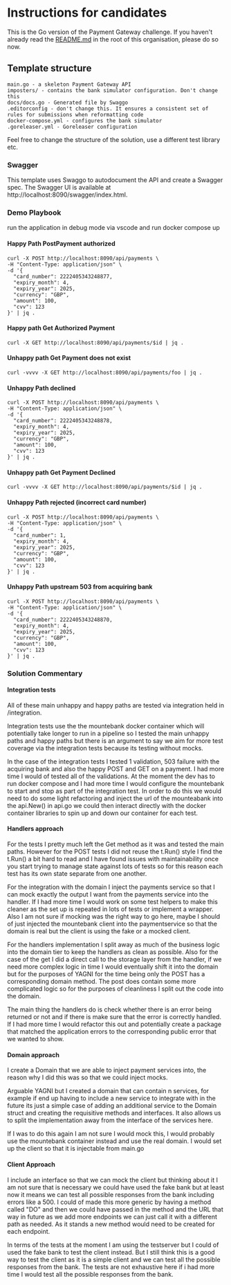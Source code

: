 # Instructions for candidates

This is the Go version of the Payment Gateway challenge. If you haven't already read the [README.md](https://github.com/cko-recruitment/) in the root of this organisation, please do so now. 

## Template structure
```
main.go - a skeleton Payment Gateway API
imposters/ - contains the bank simulator configuration. Don't change this
docs/docs.go - Generated file by Swaggo
.editorconfig - don't change this. It ensures a consistent set of rules for submissions when reformatting code
docker-compose.yml - configures the bank simulator
.goreleaser.yml - Goreleaser configuration
```

Feel free to change the structure of the solution, use a different test library etc.

### Swagger
This template uses Swaggo to autodocument the API and create a Swagger spec. The Swagger UI is available at http://localhost:8090/swagger/index.html.

### Demo Playbook

run the application in debug mode via vscode and run docker compose up

#### Happy Path PostPayment authorized
```
curl -X POST http://localhost:8090/api/payments \
-H "Content-Type: application/json" \
-d '{
  "card_number": 2222405343248877,  
  "expiry_month": 4,
  "expiry_year": 2025,
  "currency": "GBP",
  "amount": 100,
  "cvv": 123
}' | jq .
```

#### Happy path Get Authorized Payment
```
curl -X GET http://localhost:8090/api/payments/$id | jq .
```
#### Unhappy path Get Payment does not exist
```
curl -vvvv -X GET http://localhost:8090/api/payments/foo | jq .
```
#### Unhappy Path declined
```
curl -X POST http://localhost:8090/api/payments \
-H "Content-Type: application/json" \
-d '{
  "card_number": 2222405343248878,  
  "expiry_month": 4,
  "expiry_year": 2025,
  "currency": "GBP",
  "amount": 100,
  "cvv": 123
}' | jq .
```
#### Unhappy path Get Payment Declined
```
curl -vvvv -X GET http://localhost:8090/api/payments/$id | jq .
```
#### Unhappy Path rejected (incorrect card number)
```
curl -X POST http://localhost:8090/api/payments \
-H "Content-Type: application/json" \
-d '{
  "card_number": 1,               
  "expiry_month": 4,
  "expiry_year": 2025,
  "currency": "GBP",
  "amount": 100,
  "cvv": 123
}' | jq .
```
#### Unhappy Path upstream 503 from acquiring bank
```
curl -X POST http://localhost:8090/api/payments \
-H "Content-Type: application/json" \
-d '{
  "card_number": 2222405343248870,  
  "expiry_month": 4,
  "expiry_year": 2025,
  "currency": "GBP",
  "amount": 100,
  "cvv": 123
}' | jq .
```
### Solution Commentary

#### Integration tests

All of these main unhappy and happy paths are tested via integration held in /integration.

Integration tests use the the mountebank docker container which will potentially take longer to run in a pipeline so I tested the main unhappy paths and happy paths but there is an argument to say we aim for more test coverage via the integration tests because its testing without mocks.

In the case of the integration tests I tested 1 validation, 503 failure with the acquiring bank and also the happy POST and GET on a payment.  I had more time I would of tested all of the validations.  At the moment the dev has to run docker compose and I had more time I would configure the mountebank to start and stop as part of the integration test.  In order to do this we would need to do some light refactoring and inject the url of the mounteabank into the api.New() in api.go we could then interact directly with the docker container libraries to spin up and down our container for each test.

#### Handlers approach

For the tests I pretty much left the Get method as it was and tested the main paths.
However for the POST tests I did not reuse the t.Run() style I find the t.Run() a bit hard to read and I have found issues with maintainability once you start trying to manage state against lots of tests so for this reason each test has its own state separate from one another.

For the integration with the domain I inject the payments service so that I can mock exactly the output I want from the payments service into the handler.  If I had more time I would work on some test helpers to make this cleaner as the set up is repeated in lots of tests or implement a wrapper.  Also I am not sure if mocking was the right way to go here, maybe I should of just injected the mountebank client into the paymentservice so that the domain is real but the client is using the fake or a mocked client.

For the handlers implementation I split away as much of the business logic into the domain tier to keep the handlers as clean as possible.  Also for the case of the get I did a direct call to the storage layer from the handler, if we need more complex logic in time I would eventually shift it into the domain but for the purposes of YAGNI for the time being only the POST has a corresponding domain method.  The post does contain some more complicated logic so for the purposes of cleanliness I split out the code into the domain.

The main thing the handlers do is check whether there is an error being returned or not and if there is make sure that the error is correctly handled.  If I had more time I would refactor this out and potentially create a package that matched the application errors to the corresponding public error that we wanted to show.

#### Domain approach

I create a Domain that we are able to inject payment services into, the reason why I did this was so that we could inject mocks.

Arguable YAGNI but I created a domain that can contain n services, for example if end up having to include a new service to integrate with in the future its just a simple case of adding an additional service to the Domain struct and creating the requisitive methods and interfaces.  It also allows us to split the implementation away from the interface of the services here.

If I was to do this again I am not sure I would mock this, I would probably use the mountebank container instead and use the real domain.  I would set up the client so that it is injectable from main.go

#### Client Approach

I include an interface so that we can mock the client but thinking about it I am not sure that is necessary we could have used the fake bank but at least now it means we can test all possible responses from the bank including errors like a 500.  I could of made this more generic by having a method called "DO" and then we could have passed in the method and the URL that way in future as we add more endpoints we can just call it with a different path as needed.  As it stands a new method would need to be created for each endpoint.

In terms of the tests at the moment I am using the testserver but I could of used the fake bank to test the client instead.  But I still think this is a good way to test the client as it is a simple client and we can test all the possible responses from the bank.  The tests are not exhaustive here if i had more time I would test all the possible responses from the bank.